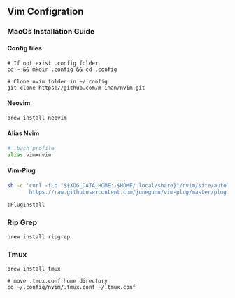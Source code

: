 ## Vim Configration
### MacOs Installation Guide
#### Config files
```console
# If not exist .config folder
cd ~ && mkdir .config && cd .config

# Clone nvim folder in ~/.config
git clone https://github.com/m-inan/nvim.git
```
#### Neovim
```console
brew install neovim
```
#### Alias Nvim
```sh
# .bash_profile
alias vim=nvim
```
#### Vim-Plug
```sh
sh -c 'curl -fLo "${XDG_DATA_HOME:-$HOME/.local/share}"/nvim/site/autoload/plug.vim --create-dirs \
       https://raw.githubusercontent.com/junegunn/vim-plug/master/plug.vim'
```
```
:PlugInstall
```
### Rip Grep
```
brew install ripgrep
```

### Tmux
```console
brew install tmux
```

```console
# move .tmux.conf home directory
cd ~/.config/nvim/.tmux.conf ~/.tmux.conf
```

